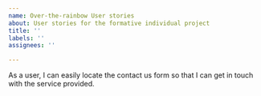 ```yaml
---
name: Over-the-rainbow User stories
about: User stories for the formative individual project
title: ''
labels: ''
assignees: ''

---
```


As a user, I can easily locate the contact us form so that I can get in touch with the service provided.
